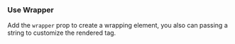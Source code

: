 ### Use Wrapper

Add the `wrapper` prop to create a wrapping element, you also can passing a string to customize the rendered tag.

